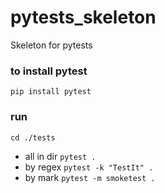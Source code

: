 # pytests_skeleton
Skeleton for pytests

### to install pytest
`pip install pytest`

### run
`cd ./tests`
* all in dir
`pytest .`
* by regex
`pytest -k "TestIt" .`
* by mark
`pytest -m smoketest .`
